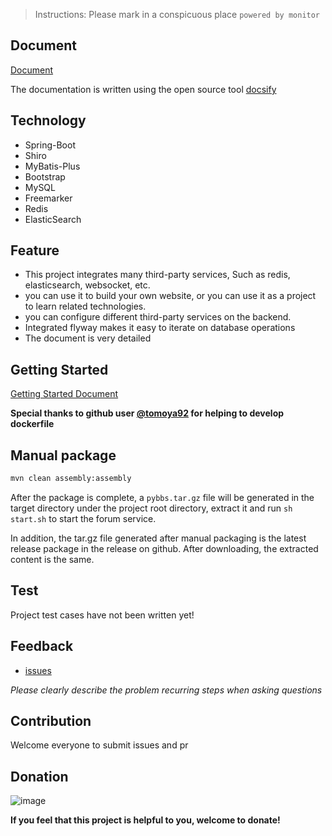 > Instructions: Please mark in a conspicuous place `powered by monitor`

## Document

[Document](https://github.com/Liuguozhu/monitor/#/)

The documentation is written using the open source tool [docsify](https://docsify.js.org/#/quickstart)

## Technology

- Spring-Boot
- Shiro
- MyBatis-Plus
- Bootstrap
- MySQL
- Freemarker
- Redis
- ElasticSearch

## Feature

- This project integrates many third-party services, Such as redis, elasticsearch, websocket, etc.
- you can use it to build your own website, or you can use it as a project to learn related technologies.
- you can configure different third-party services on the backend.
- Integrated flyway makes it easy to iterate on database operations
- The document is very detailed

## Getting Started

[Getting Started Document](https://github.com/Liuguozhu/monitor/#/getting-started)

**Special thanks to github user [@tomoya92](https://github.com/tomoya92) for helping to develop dockerfile**

## Manual package

```bash
mvn clean assembly:assembly
```

After the package is complete, a `pybbs.tar.gz` file will be generated in the target directory under the project root directory, extract it and run `sh start.sh` to start the forum service.

In addition, the tar.gz file generated after manual packaging is the latest release package in the release on github. After downloading, the extracted content is the same.

## Test

Project test cases have not been written yet!

## Feedback

- [issues](https://github.com/Liuguozhu/monitor/issues)

*Please clearly describe the problem recurring steps when asking questions*

## Contribution

Welcome everyone to submit issues and pr

## Donation

![image](https://coding-net-production-pp-ci.codehub.cn/587aa702-bb99-4587-8075-2c2f475643d5.jpeg)

**If you feel that this project is helpful to you, welcome to donate!**


